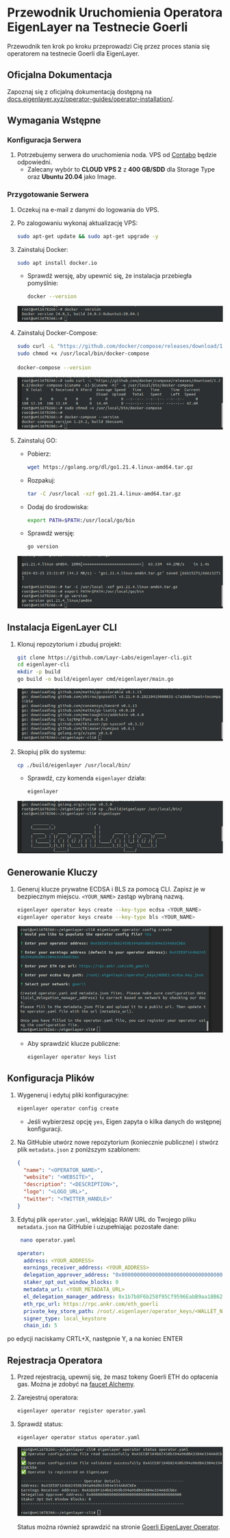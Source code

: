 

# Przewodnik Uruchomienia Operatora EigenLayer na Testnecie Goerli

Przewodnik ten krok po kroku przeprowadzi Cię przez proces stania się operatorem na testnecie Goerli dla EigenLayer.

## Oficjalna Dokumentacja

Zapoznaj się z oficjalną dokumentacją dostępną na [docs.eigenlayer.xyz/operator-guides/operator-installation/](https://docs.eigenlayer.xyz/operator-guides/operator-installation/).

## Wymagania Wstępne

### Konfiguracja Serwera

1. Potrzebujemy serwera do uruchomienia noda. VPS od [Contabo](https://contabo.com/en/vps/) będzie odpowiedni.
   - Zalecany wybór to **CLOUD VPS 2** z **400 GB/SDD** dla Storage Type oraz **Ubuntu 20.04** jako Image.

### Przygotowanie Serwera

1. Oczekuj na e-mail z danymi do logowania do VPS.

2. Po zalogowaniu wykonaj aktualizację VPS:

   ```bash
   sudo apt-get update && sudo apt-get upgrade -y
   ```

3. Zainstaluj Docker:

   ```bash
   sudo apt install docker.io
   ```

   - Sprawdź wersję, aby upewnić się, że instalacja przebiegła pomyślnie:

     ```bash
     docker --version
     ```
   ![Alt text](images/1.png)

    
4. Zainstaluj Docker-Compose:

   ```bash
   sudo curl -L "https://github.com/docker/compose/releases/download/1.29.2/docker-compose-$(uname -s)-$(uname -m)" -o /usr/local/bin/docker-compose
   sudo chmod +x /usr/local/bin/docker-compose

   docker-compose --version
   ```
   ![Alt text](images/2.png)


5. Zainstaluj GO:

   - Pobierz:

     ```bash
     wget https://golang.org/dl/go1.21.4.linux-amd64.tar.gz
     ```

   - Rozpakuj:

     ```bash
     tar -C /usr/local -xzf go1.21.4.linux-amd64.tar.gz
     ```

   - Dodaj do środowiska:

     ```bash
     export PATH=$PATH:/usr/local/go/bin
     ```

   - Sprawdź wersję:

     ```bash
     go version
     ```
   ![Alt text](images/3.png)

## Instalacja EigenLayer CLI

1. Klonuj repozytorium i zbuduj projekt:

   ```bash
   git clone https://github.com/Layr-Labs/eigenlayer-cli.git
   cd eigenlayer-cli
   mkdir -p build
   go build -o build/eigenlayer cmd/eigenlayer/main.go
   ```
   ![Alt text](images/4.png)


2. Skopiuj plik do systemu:

   ```bash
   cp ./build/eigenlayer /usr/local/bin/
   ```

   - Sprawdź, czy komenda `eigenlayer` działa:

     ```bash
     eigenlayer
     ```
   ![Alt text](images/5.png)
   
## Generowanie Kluczy

1. Generuj klucze prywatne ECDSA i BLS za pomocą CLI. Zapisz je w bezpiecznym miejscu. `<YOUR_NAME>` zastąp wybraną nazwą.

   ```bash
   eigenlayer operator keys create --key-type ecdsa <YOUR_NAME>
   eigenlayer operator keys create --key-type bls <YOUR_NAME>
   ```
   ![Alt text](images/6.png)

   - Aby sprawdzić klucze publiczne:

     ```bash
     eigenlayer operator keys list
     ```

## Konfiguracja Plików

1. Wygeneruj i edytuj pliki konfiguracyjne:

   ```bash
   eigenlayer operator config create
   ```

   - Jeśli wybierzesz opcję `yes`, Eigen zapyta o kilka danych do wstępnej konfiguracji.

2. Na GitHubie utwórz nowe repozytorium (koniecznie publiczne) i stwórz plik `metadata.json` z poniższym szablonem:

   ```json
   {
     "name": "<OPERATOR_NAME>",
     "website": "<WEBSITE>",
     "description": "<DESCRIPTION>",
     "logo": "<LOGO_URL>",
     "twitter": "<TWITTER_HANDLE>"
   }
   ```

3. Edytuj plik `operator.yaml`, wklejając RAW URL do Twojego pliku `metadata.json` na GitHubie i uzupełniając pozostałe dane:

   ```bash
    nano operator.yaml

   ```


   ```yaml
   operator:
     address: <YOUR_ADDRESS>
     earnings_receiver_address: <YOUR_ADDRESS>
     delegation_approver_address: "0x0000000000000000000000000000000000000000"
     staker_opt_out_window_blocks: 0
     metadata_url: <YOUR_METADATA_URL>
     el_delegation_manager_address: 0x1b7b8F6b258f95Cf9596EabB9aa18B62940Eb0a8
     eth_rpc_url: https://rpc.ankr.com/eth_goerli
     private_key_store_path: /root/.eigenlayer/operator_keys/<WALLET_NAME>.ecdsa.key.json
     signer_type: local_keystore
     chain_id: 5
   ```

po edycji naciskamy CRTL+X, następnie Y, a na koniec ENTER

## Rejestracja Operatora

1. Przed rejestracją, upewnij się, że masz tokeny Goerli ETH do opłacenia gas. Można je zdobyć na [faucet Alchemy](https://www.alchemy.com/faucets/ethereum-goerli).

2. Zarejestruj operatora:

   ```bash
   eigenlayer operator register operator.yaml
   ```

3. Sprawdź status:

   ```bash
   eigenlayer operator status operator.yaml
   ```

   ![Alt text](images/7.png)

   Status można również sprawdzić na stronie [Goerli EigenLayer Operator](https://goerli.eigenlayer.xyz/operator).



